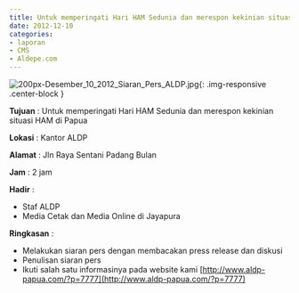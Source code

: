 ```yaml
---
title: Untuk memperingati Hari HAM Sedunia dan merespon kekinian situasi HAM di Papua
date: 2012-12-10
categories:
- laporan
- CMS
- Aldepe.com
---
```


![200px-Desember_10_2012_Siaran_Pers_ALDP.jpg](/uploads/200px-Desember_10_2012_Siaran_Pers_ALDP.jpg){: .img-responsive .center-block }

**Tujuan** : Untuk memperingati Hari HAM Sedunia dan merespon kekinian situasi HAM di Papua

**Lokasi** : Kantor ALDP

**Alamat** : Jln Raya Sentani Padang Bulan

**Jam** : 2 jam

**Hadir** : 
* Staf ALDP
* Media Cetak dan Media Online di Jayapura

**Ringkasan** : 
* Melakukan siaran pers dengan membacakan press release dan diskusi
* Penulisan siaran pers
* Ikuti salah satu informasinya pada website kami [http://www.aldp-papua.com/?p=7777](http://www.aldp-papua.com/?p=7777)
